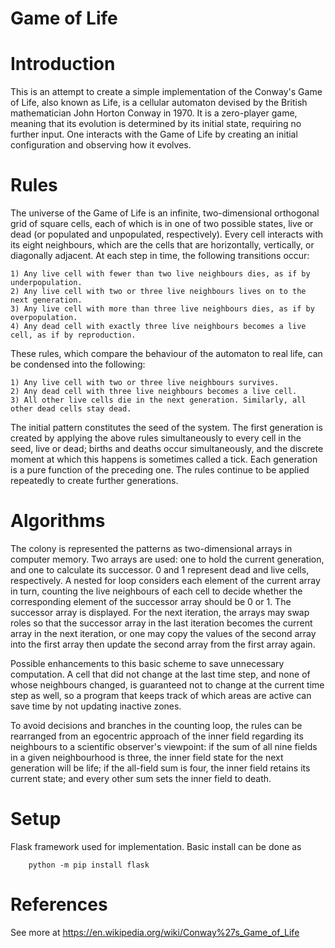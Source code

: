 # Game of Life

# Introduction
This is an attempt to create a simple implementation of the Conway's Game of Life, also known as Life, is a cellular automaton devised by the British mathematician John Horton Conway in 1970. It is a zero-player game, meaning that its evolution is determined by its initial state, requiring no further input. One interacts with the Game of Life by creating an initial configuration and observing how it evolves. 

# Rules
The universe of the Game of Life is an infinite, two-dimensional orthogonal grid of square cells, each of which is in one of two possible states, live or dead (or populated and unpopulated, respectively). Every cell interacts with its eight neighbours, which are the cells that are horizontally, vertically, or diagonally adjacent. At each step in time, the following transitions occur:

    1) Any live cell with fewer than two live neighbours dies, as if by underpopulation.
    2) Any live cell with two or three live neighbours lives on to the next generation.
    3) Any live cell with more than three live neighbours dies, as if by overpopulation.
    4) Any dead cell with exactly three live neighbours becomes a live cell, as if by reproduction.

These rules, which compare the behaviour of the automaton to real life, can be condensed into the following:

    1) Any live cell with two or three live neighbours survives.
    2) Any dead cell with three live neighbours becomes a live cell.
    3) All other live cells die in the next generation. Similarly, all other dead cells stay dead.

The initial pattern constitutes the seed of the system. The first generation is created by applying the above rules simultaneously to every cell in the seed, live or dead; births and deaths occur simultaneously, and the discrete moment at which this happens is sometimes called a tick. Each generation is a pure function of the preceding one. The rules continue to be applied repeatedly to create further generations.

# Algorithms
The colony is represented the patterns as two-dimensional arrays in computer memory. Two arrays are used: one to hold the current generation, and one to calculate its successor. 0 and 1 represent dead and live cells, respectively. A nested for loop considers each element of the current array in turn, counting the live neighbours of each cell to decide whether the corresponding element of the successor array should be 0 or 1. The successor array is displayed. For the next iteration, the arrays may swap roles so that the successor array in the last iteration becomes the current array in the next iteration, or one may copy the values of the second array into the first array then update the second array from the first array again.

Possible enhancements to this basic scheme to save unnecessary computation.
A cell that did not change at the last time step, and none of whose neighbours changed, is guaranteed not to change at the current time step as well, so a program that keeps track of which areas are active can save time by not updating inactive zones.

To avoid decisions and branches in the counting loop, the rules can be rearranged from an egocentric approach of the inner field regarding its neighbours to a scientific observer's viewpoint: if the sum of all nine fields in a given neighbourhood is three, the inner field state for the next generation will be life; if the all-field sum is four, the inner field retains its current state; and every other sum sets the inner field to death.

# Setup
Flask framework used for implementation. Basic install can be done as

```
    python -m pip install flask
```

# References
See more at https://en.wikipedia.org/wiki/Conway%27s_Game_of_Life